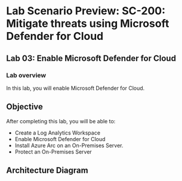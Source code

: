 # Lab Scenario Preview: SC-200: Mitigate threats using Microsoft Defender for Cloud

## Lab 03:  Enable Microsoft Defender for Cloud

### Lab overview

In this lab, you will enable Microsoft Defender for Cloud.

## Objective
  
  After completing this lab, you will be able to:

- Create a Log Analytics Workspace
- Enable Microsoft Defender for Cloud
- Install Azure Arc on an On-Premises Server.
- Protect an On-Premises Server

## Architecture Diagram

